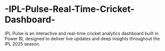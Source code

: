 # -IPL-Pulse-Real-Time-Cricket-Dashboard-
IPL Pulse is an interactive and real-time cricket analytics dashboard built in Power BI, designed to deliver live updates and deep insights throughout the IPL 2025 season.

